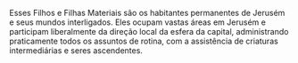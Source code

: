 ﻿Esses Filhos e Filhas Materiais são os habitantes permanentes de Jerusém e seus mundos interligados. Eles ocupam vastas áreas em Jerusém e participam liberalmente da direção local da esfera da capital, administrando praticamente todos os assuntos de rotina, com a assistência de criaturas intermediárias e seres ascendentes.